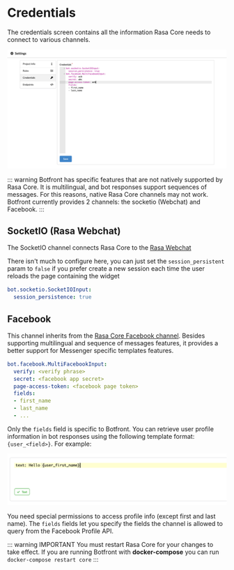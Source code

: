 # Credentials

The credentials screen contains all the information Rasa Core needs to connect to various channels.

![](../../images/project_settings_credentials.jpg)

::: warning
Botfront has specific features that are not natively supported by Rasa Core. It is multilingual, and bot responses support sequences of messages. For this reasons, native Rasa Core channels may not work. Botfront currently provides 2 channels: the socketio (Webchat) and Facebook. 
:::

## SocketIO (Rasa Webchat)

The SocketIO channel connects Rasa Core to the [Rasa Webchat](https://github.com/mrbot-ai/rasa-webchat)

There isn't much to configure here, you can just set the `session_persistent` param to `false` if you prefer create a new session each time the user reloads the page containing the widget

```yaml
bot.socketio.SocketIOInput:
  session_persistence: true
```

## Facebook

This channel inherits from the [Rasa Core Facebook channel](https://rasa.com/docs/core/connectors/#facebook-setup). Besides supporting multilingual and sequence of messages features, it provides a better support for Messenger specific templates features.

```yaml
bot.facebook.MultiFacebookInput:
  verify: <verify phrase>
  secret: <facebook app secret>
  page-access-token: <facebook page token>
  fields:
  - first_name
  - last_name
  - ...
```

Only the `fields` field is specific to Botfront. You can retrieve user profile information in bot responses using the following template format: `{user_<field>}`. For example:

![](../../images/project_settings_credentials_facebook.jpg)

You need special permissions to access profile info (except first and last name). The `fields` fields let you specify the fields the channel is allowed to query from the Facebook Profile API.


::: warning IMPORTANT
You must restart Rasa Core for your changes to take effect. If you are running Botfront with **docker-compose** you can run `docker-compose restart core`
:::